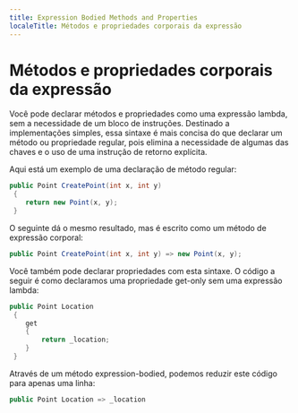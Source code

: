 ```yaml
---
title: Expression Bodied Methods and Properties
localeTitle: Métodos e propriedades corporais da expressão
---
```

# Métodos e propriedades corporais da expressão

Você pode declarar métodos e propriedades como uma expressão lambda, sem a necessidade de um bloco de instruções. Destinado a implementações simples, essa sintaxe é mais concisa do que declarar um método ou propriedade regular, pois elimina a necessidade de algumas das chaves e o uso de uma instrução de retorno explícita.

Aqui está um exemplo de uma declaração de método regular:

```csharp
public Point CreatePoint(int x, int y) 
 { 
    return new Point(x, y); 
 } 
```

O seguinte dá o mesmo resultado, mas é escrito como um método de expressão corporal:

```csharp
public Point CreatePoint(int x, int y) => new Point(x, y); 
```

Você também pode declarar propriedades com esta sintaxe. O código a seguir é como declaramos uma propriedade get-only sem uma expressão lambda:

```csharp
public Point Location 
 { 
    get 
    { 
        return _location; 
    } 
 } 
```

Através de um método expression-bodied, podemos reduzir este código para apenas uma linha:

```csharp
public Point Location => _location 

```